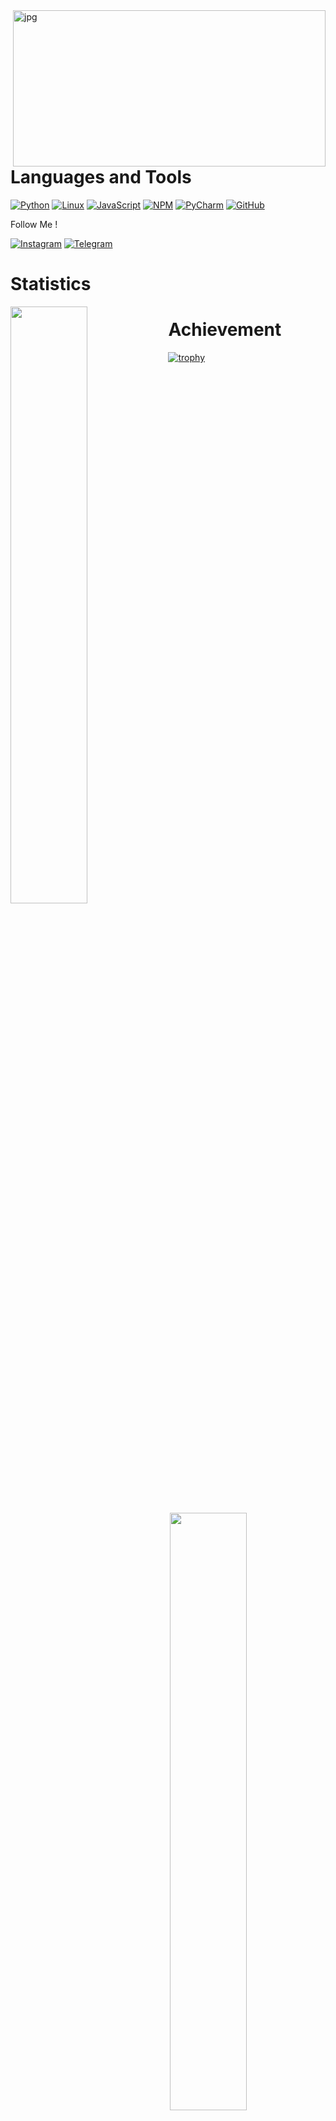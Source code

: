 <img align="right" alt="jpg" src="https://github.com/ShairbekovBakyt/ShairbekovBakyt/blob/Big_Dick/assests/index.jpeg" width="500" height="250" />

# Languages and Tools


[![Python](https://img.shields.io/badge/-Python-090909??style=plastic&logo=python)](https://www.python.org/)
[![Linux](https://img.shields.io/badge/-Linux-090909??style=plastic&logo=linux)](https://ru.wikipedia.org/wiki/Linux)
[![JavaScript](https://img.shields.io/badge/-JavaScript-090909??style=plastic&logo=javascript)](https://ru.wikipedia.org/wiki/JavaScript)
[![NPM](https://img.shields.io/badge/-NPM-090909??style=plastic&logo=nodedotjs)](https://www.npmjs.com/)
[![PyCharm](https://img.shields.io/badge/-PyCharm-090909??style=plastic&logo=pycharm)](https://www.jetbrains.com/ru-ru/pycharm/)
[![GitHub](https://img.shields.io/badge/-GitHub-090909?style=plastic&logo=github)](https://github.com/ShairbekovBakyt)

 Follow Me !



[![Instagram](https://img.shields.io/badge/-Instagram-090909??style=plastic&logo=instagram)](https://www.instagram.com/batya_312_/)
[![Telegram](https://img.shields.io/badge/-Telegram-090909??style=plastic&logo=telegram)](https://t.me/batya312kg)


# Statistics




<img align="left" src="https://github-readme-stats.vercel.app/api/top-langs/?username=ShairbekovBakyt&layout=compact&theme=dracula" width="49.5%"/>

<img align="right" src="https://github-readme-stats.vercel.app/api?username=ShairbekovBakyt&show_icons=true&theme=dracula" width="49.5%"/>





# Achievement



[![trophy](https://github-profile-trophy.vercel.app/?username=ShairbekovBakyt&theme=radical)](https://github.com/ryo-ma/github-profile-trophy)
